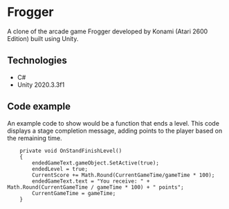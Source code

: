 # Frogger
A clone of the arcade game Frogger developed by Konami (Atari 2600 Edition) built using Unity.
## Technologies
* C#
* Unity 2020.3.3f1
## Code example
An example code to show would be a function that ends a level. This code displays a stage completion message, adding points to the player based on the remaining time.

```
    private void OnStandFinishLevel()
    {
        endedGameText.gameObject.SetActive(true);
        endedLevel = true;
        CurrentScore += Math.Round(CurrentGameTime/gameTime * 100);
        endedGameText.text = "You receive: " + Math.Round(CurrentGameTime / gameTime * 100) + " points";
        CurrentGameTime = gameTime;
    }
 ```   
